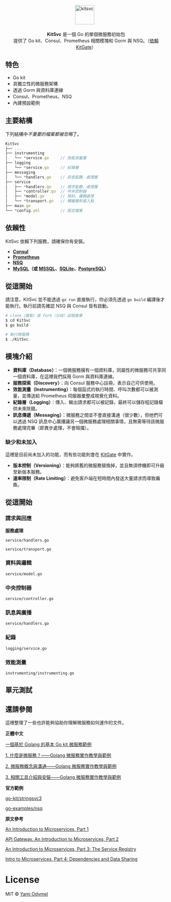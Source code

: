 <p align="center">
  <img src="https://cloud.githubusercontent.com/assets/7308718/21562106/97c9ad20-ceb0-11e6-960a-664fa507bd68.png" alt="kitsvc" width="60">
  <br><br><strong>KitSvc</strong> 是一個 Go 的單個微服務初始包 <br>提供了 Go kit、Consul、Prometheus 相關模塊和 Gorm 與 NSQ。（<a href="https://github.com/TeaMeow/KitGate">依賴 KitGate</a>）
</p>

## 特色

- Go kit
- 具獨立性的微服務架構
- 透過 Gorm 與資料庫連線
- Consul、Prometheus、NSQ
- 內建預設範例

## 主要結構

下列結構中*不重要的檔案都被忽略*了。

```js
KitSvc
├── ...
├── instrumenting
│   └── *service.go     // 效能測量層
├── logging
│   └── *service.go     // 紀錄層
├── messaging
│   └── *handlers.go    // 訊息監聽、處理層
├── service
│   ├── *handlers.go    // 請求監聽、處理層
│   ├── *controller.go  // 中央控制器
│   ├── *model.go       // 資料、邏輯處理
│   └── *transport.go   // 轉繼層和進入點
├── main.go
└── *config.yml         // 設定檔案
```

## 依賴性

KitSvc 依賴下列服務，請確保你有安裝。

* **[Consul](https://www.consul.io/)**
* **[Prometheus](https://prometheus.io/)**
* **[NSQ](http://nsq.io/)**
* **[MySQL](https://www.mysql.com/downloads/)（或 [MSSQL](https://www.microsoft.com/zh-tw/server-cloud/products/sql-server/overview.aspx)、[SQLite](https://sqlite.org/)、[PostgreSQL](https://www.postgresql.org/)）**

## 從這開始

請注意，KitSvc 並不能透過 `go run` 直接執行，你必須先透過 `go build` 編譯後才能執行。執行前請先確認 NSQ 與 Consul 皆有啟動。

```bash
# clone（複製）或 fork（分歧）這個倉庫
$ cd KitSvc
$ go build

# 執行微服務
$ ./KitSvc
```

## 模塊介紹

* **資料庫（Database）**：一個微服務擁有一個資料庫，同屬性的微服務可共享同一個資料庫，在這裡我們採用 Gorm 與資料庫連線。
* **服務探索（Discovery）**：向 Consul 服務中心註冊，表示自己可供使用。
* **效能測量（Instrumenting）**：每個函式的執行時間、呼叫次數都可以被測量，並傳送給 Prometheus 伺服器彙整成視覺化資料。
* **紀錄層（Logging）**：傳入、輸出請求都可以被記錄，最終可以儲存程記錄檔供未來除錯。
* **訊息傳遞（Messaging）**：微服務之間並不會直接溝通（很少數），但他們可以透過 NSQ 訊息中心廣播讓另一個微服務處理相關事情，且無需等待該微服務處理完畢（即異步處理，不會阻擋）。

### 缺少和未加入

這裡是目前尚未加入的功能，而有些功能則會在 [KitGate](https://github.com/TeaMeow/KitGate/) 中實作。

* **版本控制（Versioning）**：能夠將舊的微服務替換掉，並且無須停機即可升級至新版本服務。
* **速率限制（Rate Limiting）**：避免客戶端在短時間內發送大量請求而導致癱瘓。

## 從這開始

### 請求與回應

**服務處理**

`service/handlers.go`

`service/transport.go`

### 資料與邏輯

`service/model.go`

### 中央控制器

`service/controller.go`

### 訊息與廣播

`service/handlers.go`

### 紀錄

`logging/service.go`

### 效能測量

`instrumenting/instrumenting.go`

## 單元測試



## 還請參閱

這裡整理了一些也許能夠協助你理解微服務如何運作的文件。

**正體中文**

[一個基於 Golang 的基本 Go kit 微服務範例](https://yami.io/go-kit-example/)

[1. 什麼是微服務？——Golang 微服務實作教學與範例](https://yami.io/golang-microservice-1/)

[2. 微服務概念與溝通——Golang 微服務實作教學與範例](https://yami.io/golang-microservice-2/)

[3. 相關工具介紹與安裝——Golang 微服務實作教學與範例](https://yami.io/golang-microservice-3/)

**官方範例**

[go-kit/stringsvc3](https://github.com/go-kit/kit/tree/master/examples/stringsvc3)

[go-examples/nsq](https://github.com/ibmendoza/go-examples/tree/master/nsq)

**原文參考**

[An Introduction to Microservices, Part 1](https://auth0.com/blog/an-introduction-to-microservices-part-1/)

[API Gateway. An Introduction to Microservices, Part 2](https://auth0.com/blog/an-introduction-to-microservices-part-2-API-gateway/)

[An Introduction to Microservices, Part 3: The Service Registry](https://auth0.com/blog/an-introduction-to-microservices-part-3-the-service-registry/)

[Intro to Microservices, Part 4: Dependencies and Data Sharing](https://auth0.com/blog/introduction-to-microservices-part-4-dependencies/)

# License

MIT &copy; [Yami Odymel](https://github.com/YamiOdymel)